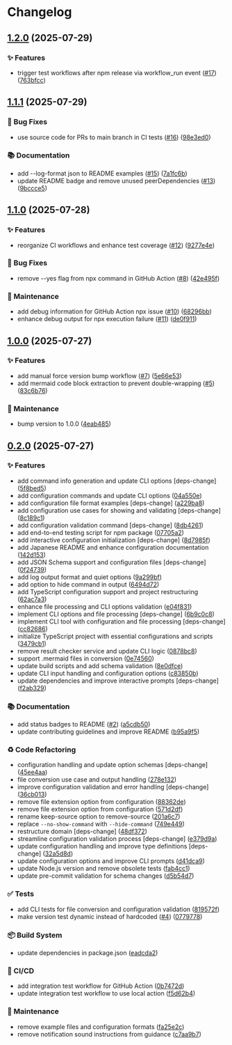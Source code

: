 # Changelog

## [1.2.0](https://github.com/sugurutakahashi-1234/mermaid-markdown-wrap/compare/v1.1.1...v1.2.0) (2025-07-29)


### ✨ Features

* trigger test workflows after npm release via workflow_run event ([#17](https://github.com/sugurutakahashi-1234/mermaid-markdown-wrap/issues/17)) ([763bfcc](https://github.com/sugurutakahashi-1234/mermaid-markdown-wrap/commit/763bfcc06787f0c3dd34e8ddc31192d9bbd1affe))

## [1.1.1](https://github.com/sugurutakahashi-1234/mermaid-markdown-wrap/compare/v1.1.0...v1.1.1) (2025-07-29)


### 🐛 Bug Fixes

* use source code for PRs to main branch in CI tests ([#16](https://github.com/sugurutakahashi-1234/mermaid-markdown-wrap/issues/16)) ([98e3ed0](https://github.com/sugurutakahashi-1234/mermaid-markdown-wrap/commit/98e3ed01c310d9dead802820ad27adcd8edaca13))


### 📚 Documentation

* add --log-format json to README examples ([#15](https://github.com/sugurutakahashi-1234/mermaid-markdown-wrap/issues/15)) ([7a1fc6b](https://github.com/sugurutakahashi-1234/mermaid-markdown-wrap/commit/7a1fc6b153d4081f2a999ad2ea62fc9ffaca9594))
* update README badge and remove unused peerDependencies ([#13](https://github.com/sugurutakahashi-1234/mermaid-markdown-wrap/issues/13)) ([9bccce5](https://github.com/sugurutakahashi-1234/mermaid-markdown-wrap/commit/9bccce58657e9ceb39a874a5e8f5de436eb89ba0))

## [1.1.0](https://github.com/sugurutakahashi-1234/mermaid-markdown-wrap/compare/v1.0.0...v1.1.0) (2025-07-28)


### ✨ Features

* reorganize CI workflows and enhance test coverage ([#12](https://github.com/sugurutakahashi-1234/mermaid-markdown-wrap/issues/12)) ([9277e4e](https://github.com/sugurutakahashi-1234/mermaid-markdown-wrap/commit/9277e4e799c9d92ee5650f5f9dc9d196ce0b0d1d))


### 🐛 Bug Fixes

* remove --yes flag from npx command in GitHub Action ([#8](https://github.com/sugurutakahashi-1234/mermaid-markdown-wrap/issues/8)) ([42e495f](https://github.com/sugurutakahashi-1234/mermaid-markdown-wrap/commit/42e495fc4bcc6f77be444fd146788b7ba8ef5f8e))


### 🔧 Maintenance

* add debug information for GitHub Action npx issue ([#10](https://github.com/sugurutakahashi-1234/mermaid-markdown-wrap/issues/10)) ([68296bb](https://github.com/sugurutakahashi-1234/mermaid-markdown-wrap/commit/68296bb65955f77cc7ff2eca8ceda4996c85ab44))
* enhance debug output for npx execution failure ([#11](https://github.com/sugurutakahashi-1234/mermaid-markdown-wrap/issues/11)) ([de0f911](https://github.com/sugurutakahashi-1234/mermaid-markdown-wrap/commit/de0f9110b2e1754fb7b43425547f79530956804b))

## [1.0.0](https://github.com/sugurutakahashi-1234/mermaid-markdown-wrap/compare/v0.2.0...v1.0.0) (2025-07-27)


### ✨ Features

* add manual force version bump workflow ([#7](https://github.com/sugurutakahashi-1234/mermaid-markdown-wrap/issues/7)) ([5e66e53](https://github.com/sugurutakahashi-1234/mermaid-markdown-wrap/commit/5e66e53811ad8f6a5a7a24d13d7ace8c433b5c42))
* add mermaid code block extraction to prevent double-wrapping ([#5](https://github.com/sugurutakahashi-1234/mermaid-markdown-wrap/issues/5)) ([83c6b76](https://github.com/sugurutakahashi-1234/mermaid-markdown-wrap/commit/83c6b7681ce89dd79481ee7692026f351a58c33e))


### 🔧 Maintenance

* bump version to 1.0.0 ([4eab485](https://github.com/sugurutakahashi-1234/mermaid-markdown-wrap/commit/4eab4858429439cd7450f2c89df8e3b7e49a7a4a))

## [0.2.0](https://github.com/sugurutakahashi-1234/mermaid-markdown-wrap/compare/v0.1.0...v0.2.0) (2025-07-27)


### ✨ Features

* add command info generation and update CLI options [deps-change] ([5f8bed5](https://github.com/sugurutakahashi-1234/mermaid-markdown-wrap/commit/5f8bed538fd24152e5213a5a15ded5cdec80675b))
* add configuration commands and update CLI options ([04a550e](https://github.com/sugurutakahashi-1234/mermaid-markdown-wrap/commit/04a550eb37d079b883b0e55675579b33a697c318))
* add configuration file format examples [deps-change] ([a229ba8](https://github.com/sugurutakahashi-1234/mermaid-markdown-wrap/commit/a229ba8415ec3c13afd49d69741eb5fd7fc117f3))
* add configuration use cases for showing and validating [deps-change] ([8c189c1](https://github.com/sugurutakahashi-1234/mermaid-markdown-wrap/commit/8c189c1c254555af2f6274fc43e6ed984b037637))
* add configuration validation command [deps-change] ([8db4261](https://github.com/sugurutakahashi-1234/mermaid-markdown-wrap/commit/8db4261a5354cabf5141e96bb3cf6ddca39a0aab))
* add end-to-end testing script for npm package ([07705a2](https://github.com/sugurutakahashi-1234/mermaid-markdown-wrap/commit/07705a24080867097a0a8212c6b67c6f19c0d23c))
* add interactive configuration initialization [deps-change] ([8d7985f](https://github.com/sugurutakahashi-1234/mermaid-markdown-wrap/commit/8d7985f4bcad82c1c40546e3bc5294042bedba77))
* add Japanese README and enhance configuration documentation ([142d153](https://github.com/sugurutakahashi-1234/mermaid-markdown-wrap/commit/142d153bfa918f7b5df8397c17dd78571f8a05c8))
* add JSON Schema support and configuration files [deps-change] ([0f24739](https://github.com/sugurutakahashi-1234/mermaid-markdown-wrap/commit/0f2473966d940da6fc9da0c9730ade6182526e04))
* add log output format and quiet options ([9a299bf](https://github.com/sugurutakahashi-1234/mermaid-markdown-wrap/commit/9a299bffa4ed39ee2537d86f1b9f008d4de8a78c))
* add option to hide command in output ([6494d72](https://github.com/sugurutakahashi-1234/mermaid-markdown-wrap/commit/6494d72d32f8ecb4037bb2ef05fd513b742df579))
* add TypeScript configuration support and project restructuring ([62ac7a3](https://github.com/sugurutakahashi-1234/mermaid-markdown-wrap/commit/62ac7a3112df6e927e744435d90b01269acb2fa4))
* enhance file processing and CLI options validation ([e04f831](https://github.com/sugurutakahashi-1234/mermaid-markdown-wrap/commit/e04f8310655dd6e21354fa948fb5b397185abba4))
* implement CLI options and file processing [deps-change] ([6b9c0c8](https://github.com/sugurutakahashi-1234/mermaid-markdown-wrap/commit/6b9c0c8986f3e6ca5e7055af816c35c9110dd3ed))
* implement CLI tool with configuration and file processing [deps-change] ([cc82686](https://github.com/sugurutakahashi-1234/mermaid-markdown-wrap/commit/cc82686e65260f4bc4a55742535d216dea246edf))
* initialize TypeScript project with essential configurations and scripts ([3479cb1](https://github.com/sugurutakahashi-1234/mermaid-markdown-wrap/commit/3479cb17d1bdc68a41a7b8d709e3881ddadf2a3d))
* remove result checker service and update CLI logic ([0878bc8](https://github.com/sugurutakahashi-1234/mermaid-markdown-wrap/commit/0878bc87275435573877d1d1a3f93b8f5d0688cc))
* support .mermaid files in conversion ([0e74560](https://github.com/sugurutakahashi-1234/mermaid-markdown-wrap/commit/0e7456001e8e5cdb180fcf9ba4967c97d0d41d11))
* update build scripts and add schema validation ([8e0dfce](https://github.com/sugurutakahashi-1234/mermaid-markdown-wrap/commit/8e0dfce96bb5d0d7353853d49aa81603529a1608))
* update CLI input handling and configuration options ([c83850b](https://github.com/sugurutakahashi-1234/mermaid-markdown-wrap/commit/c83850b622a4d5733493b8c88419f2128a76f223))
* update dependencies and improve interactive prompts [deps-change] ([f2ab329](https://github.com/sugurutakahashi-1234/mermaid-markdown-wrap/commit/f2ab329964f245d355db2bff6966c9d889ecbe1d))


### 📚 Documentation

* add status badges to README ([#2](https://github.com/sugurutakahashi-1234/mermaid-markdown-wrap/issues/2)) ([a5cdb50](https://github.com/sugurutakahashi-1234/mermaid-markdown-wrap/commit/a5cdb50c7647a00d70e988b4b91ff9652ddc26e7))
* update contributing guidelines and improve README ([b95a9f5](https://github.com/sugurutakahashi-1234/mermaid-markdown-wrap/commit/b95a9f5c636863a520376cd86d693a5fb919dda7))


### ♻️ Code Refactoring

* configuration handling and update option schemas [deps-change] ([45ee4aa](https://github.com/sugurutakahashi-1234/mermaid-markdown-wrap/commit/45ee4aa13a2f646efffd74fdd770d8b2d2bb1020))
* file conversion use case and output handling ([278e132](https://github.com/sugurutakahashi-1234/mermaid-markdown-wrap/commit/278e1321526c4158152370f8482e7bf743a229d3))
* improve configuration validation and error handling [deps-change] ([36cb013](https://github.com/sugurutakahashi-1234/mermaid-markdown-wrap/commit/36cb01313a5b79193d6daa281454662b0ae4b9b1))
* remove file extension option from configuration ([88362de](https://github.com/sugurutakahashi-1234/mermaid-markdown-wrap/commit/88362de0e43f6944bd36f1affa42733bcf43df18))
* remove file extension option from configuration ([571d2df](https://github.com/sugurutakahashi-1234/mermaid-markdown-wrap/commit/571d2dfe5446a42fb5c603adf7cfc95c4f2057ee))
* rename keep-source option to remove-source ([201a6c7](https://github.com/sugurutakahashi-1234/mermaid-markdown-wrap/commit/201a6c78a04e063267e11ebe59fbfdd4ec63a974))
* replace `--no-show-command` with `--hide-command` ([749e449](https://github.com/sugurutakahashi-1234/mermaid-markdown-wrap/commit/749e449b5b6a7702ef17ce6e10193de71a91d44f))
* restructure domain [deps-change] ([48df372](https://github.com/sugurutakahashi-1234/mermaid-markdown-wrap/commit/48df3720c6c1b2619677761367de5f368a523486))
* streamline configuration validation process [deps-change] ([e379d9a](https://github.com/sugurutakahashi-1234/mermaid-markdown-wrap/commit/e379d9ae2fa04665639971febf20021b5c637c0f))
* update configuration handling and improve type definitions [deps-change] ([32a5d8d](https://github.com/sugurutakahashi-1234/mermaid-markdown-wrap/commit/32a5d8ddd8f12a22fd469f55d2ba6674918fc68a))
* update configuration options and improve CLI prompts ([d41dca9](https://github.com/sugurutakahashi-1234/mermaid-markdown-wrap/commit/d41dca9a3f304cabec15df6b6fad8176bfcb5f4a))
* update Node.js version and remove obsolete tests ([fab4cc1](https://github.com/sugurutakahashi-1234/mermaid-markdown-wrap/commit/fab4cc172730b3217ba61f801b40ea14d5c959eb))
* update pre-commit validation for schema changes ([d5b54d7](https://github.com/sugurutakahashi-1234/mermaid-markdown-wrap/commit/d5b54d73479cd7d02c5fc8974e4c0360d19c9c30))


### ✅ Tests

* add CLI tests for file conversion and configuration validation ([819572f](https://github.com/sugurutakahashi-1234/mermaid-markdown-wrap/commit/819572f9e9db1fa9c5db94219c06a640ebac7af7))
* make version test dynamic instead of hardcoded ([#4](https://github.com/sugurutakahashi-1234/mermaid-markdown-wrap/issues/4)) ([0779778](https://github.com/sugurutakahashi-1234/mermaid-markdown-wrap/commit/0779778fb24e20beeeab1f1f2910f29cb72e107a))


### 📦 Build System

* update dependencies in package.json ([eadcda2](https://github.com/sugurutakahashi-1234/mermaid-markdown-wrap/commit/eadcda2e0dd05786fbd2a03bfd89f25579005e21))


### 👷 CI/CD

* add integration test workflow for GitHub Action ([0b7472d](https://github.com/sugurutakahashi-1234/mermaid-markdown-wrap/commit/0b7472da99fbd1d20aa76f586f02a8312c096ecf))
* update integration test workflow to use local action ([f5d62b4](https://github.com/sugurutakahashi-1234/mermaid-markdown-wrap/commit/f5d62b4a2e54747ee5f5552c4b73c302a8515994))


### 🔧 Maintenance

* remove example files and configuration formats ([fa25e2c](https://github.com/sugurutakahashi-1234/mermaid-markdown-wrap/commit/fa25e2ca2bfffe1e30b65efc0338226d82377949))
* remove notification sound instructions from guidance ([c7aa9b7](https://github.com/sugurutakahashi-1234/mermaid-markdown-wrap/commit/c7aa9b776d6f8a3e9669e0db46ecb0d1fe9e998e))
